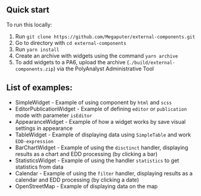 ## Quick start

To run this locally:

1. Run `git clone https://github.com/Megaputer/external-components.git`
2. Go to directory with `cd external-components`
3. Run `yarn install`
4. Create an archive with widgets using the command `yarn archive`
5. To add widgets to a PA6, upload the archive (`./build/external-components.zip`) via the PolyAnalyst Administrative Tool

## List of examples:

- SimpleWidget - Example of using component by `html` and `scss`
- EditorPublicationWidget - Example of defining `editor` or `publication` mode with parameter `isEditor`
- AppearanceWidget - Example of how a widget works by save visual settings in appearance
- TableWidget - Example of displaying data using `SimpleTable` and work `EDD-expression`
- BarChartWidget - Example of using the `disctinct` handler, displaying results as a chart and EDD processing (by clicking a bar)
- StatisticsWidget - Example of using the handler `statistics` to get statistics from data
- Calendar - Example of using the `filter` handler, displaying results as a calendar and EDD processing (by clicking a date)
- OpenStreetMap - Example of displaying data on the map
